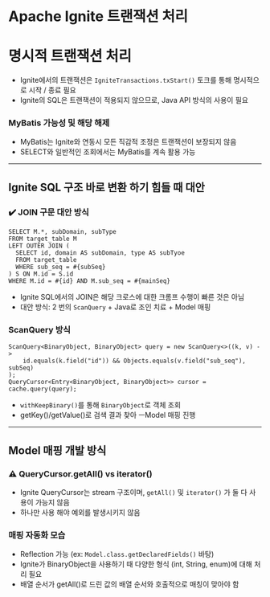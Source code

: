 # Apache Ignite 트랜잭션 처리

# 명시적 트랜잭션 처리

- Ignite에서의 트랜잭션은 `IgniteTransactions.txStart()` 토크를 통해 명시적으로 시작 / 종료 필요
- Ignite의 SQL은 트랜잭션이 적용되지 않으므로, Java API 방식의 사용이 필요

### MyBatis 가능성 및 해당 해제

- MyBatis는 Ignite와 연동시 모든 직감적 조정은 트랜잭션이 보장되지 않음
- SELECT와 일반적인 조회에서는 MyBatis를 계속 활용 가능

---

## Ignite SQL 구조 바로 변환 하기 힘들 때 대안

### ✔️ JOIN 구문 대안 방식

```
SELECT M.*, subDomain, subType
FROM target_table M
LEFT OUTER JOIN (
  SELECT id, domain AS subDomain, type AS subTyoe
  FROM target_table
  WHERE sub_seq = #{subSeq}
) S ON M.id = S.id
WHERE M.id = #{id} AND M.sub_seq = #{mainSeq}
```

- Ignite SQL에서의 JOIN은 해당 크로스에 대한 크롬프 수행이 빠른 것은 아님
- 대안 방식: 2 번의 `ScanQuery` + Java로 조인 치료 + Model 매핑

### ScanQuery 방식

```
ScanQuery<BinaryObject, BinaryObject> query = new ScanQuery<>((k, v) ->
    id.equals(k.field("id")) && Objects.equals(v.field("sub_seq"), subSeq)
);
QueryCursor<Entry<BinaryObject, BinaryObject>> cursor = cache.query(query);
```

- `withKeepBinary()`를 통해 `BinaryObject`로 객체 조회
- getKey()/getValue()로 검색 결과 찾아 ㅡModel 매핑 진행

---

## Model 매핑 개발 방식

### ⚠️ QueryCursor.getAll() vs iterator()

- Ignite QueryCursor는 stream 구조이며, `getAll()` 및 `iterator()` 가 둘 다 사용이 가능지 않음
- 하나만 사용 해야 예외를 발생시키지 않음

### 매핑 자동화 모습

- Reflection 가능 (ex: `Model.class.getDeclaredFields()` 바탕)
- Ignite가 BinaryObject을 사용하기 때 다양한 형식 (int, String, enum)에 대해 처리 필요
- 배열 순서가 getAll()로 드린 값의 배열 순서와 호출적으로 매칭이 맞아야 함